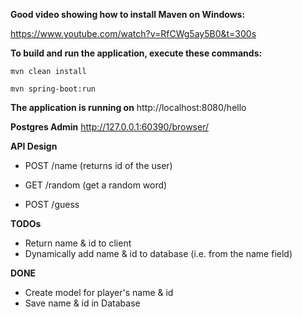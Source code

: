 **Good video showing how to install Maven on Windows:**

https://www.youtube.com/watch?v=RfCWg5ay5B0&t=300s

**To build and run the application, execute these commands:**

`mvn clean install`

`mvn spring-boot:run`

**The application is running on** http://localhost:8080/hello

**Postgres Admin** http://127.0.0.1:60390/browser/

**API Design**

- POST /name (returns id of the user)

- GET /random (get a random word)

- POST /guess 

**TODOs**
- Return name & id to client
- Dynamically add name & id to database (i.e. from the name field)

**DONE**
- Create model for player's name & id
- Save name & id in Database 


